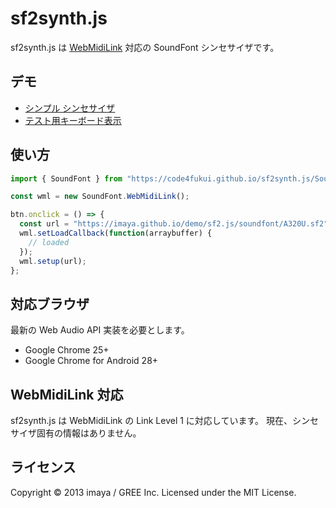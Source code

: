 sf2synth.js
===========

sf2synth.js は [WebMidiLink](http://www.g200kg.com/en/docs/webmidilink/) 対応の SoundFont シンセサイザです。

## デモ

- [シンプル シンセサイザ](https://code4fukui.github.io/sf2synth.js/)
- [テスト用キーボード表示](https://code4fukui.github.io/sf2synth.js/wml.html)

## 使い方

```js
import { SoundFont } from "https://code4fukui.github.io/sf2synth.js/SoundFont.js";

const wml = new SoundFont.WebMidiLink();

btn.onclick = () => {
  const url = "https://imaya.github.io/demo/sf2.js/soundfont/A320U.sf2";
  wml.setLoadCallback(function(arraybuffer) {
    // loaded
  });
  wml.setup(url);
};
```


## 対応ブラウザ

最新の Web Audio API 実装を必要とします。

- Google Chrome 25+
- Google Chrome for Android 28+


## WebMidiLink 対応

sf2synth.js は WebMidiLink の Link Level 1 に対応しています。
現在、シンセサイザ固有の情報はありません。


## ライセンス

Copyright &copy; 2013 imaya / GREE Inc.
Licensed under the MIT License.
